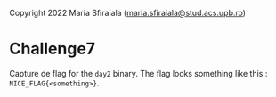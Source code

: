 Copyright 2022 Maria Sfiraiala (maria.sfiraiala@stud.acs.upb.ro)

# Challenge7

Capture de flag for the `day2` binary.
The flag looks something like this : `NICE_FLAG{<something>}`.
